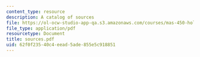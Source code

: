 ```yaml
---
content_type: resource
description: A catalog of sources
file: https://ol-ocw-studio-app-qa.s3.amazonaws.com/courses/mas-450-holographic-imaging-spring-2003/62f0f23540c4eead5ade855e5c918851_sources.pdf
file_type: application/pdf
resourcetype: Document
title: sources.pdf
uid: 62f0f235-40c4-eead-5ade-855e5c918851
---
```

